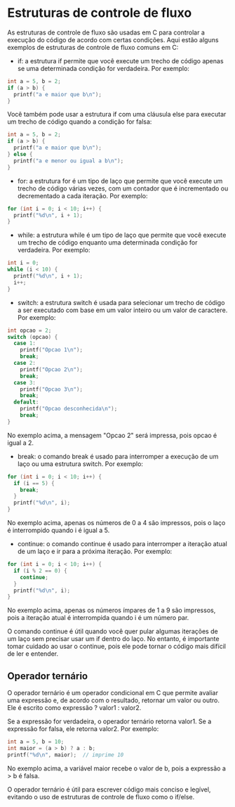 # Estruturas de controle de fluxo

As estruturas de controle de fluxo são usadas em C para controlar a execução do código de acordo com certas condições. Aqui estão alguns exemplos de estruturas de controle de fluxo comuns em C:
* if: a estrutura if permite que você execute um trecho de código apenas se uma determinada condição for verdadeira. Por exemplo:
```c
int a = 5, b = 2;
if (a > b) {
  printf("a e maior que b\n");
}
``` 

Você também pode usar a estrutura if com uma cláusula else para executar um trecho de código quando a condição for falsa:
```c
int a = 5, b = 2;
if (a > b) {
  printf("a e maior que b\n");
} else {
  printf("a e menor ou igual a b\n");
}
```

* for: a estrutura for é um tipo de laço que permite que você execute um trecho de código várias vezes, com um contador que é incrementado ou decrementado a cada iteração. Por exemplo:
```c
for (int i = 0; i < 10; i++) {
  printf("%d\n", i + 1);
}
```

* while: a estrutura while é um tipo de laço que permite que você execute um trecho de código enquanto uma determinada condição for verdadeira. Por exemplo:
```c
int i = 0;
while (i < 10) {
  printf("%d\n", i + 1);
  i++;
}
```

* switch: a estrutura switch é usada para selecionar um trecho de código a ser executado com base em um valor inteiro ou um valor de caractere. Por exemplo:
```c
int opcao = 2;
switch (opcao) {
  case 1:
    printf("Opcao 1\n");
    break;
  case 2:
    printf("Opcao 2\n");
    break;
  case 3:
    printf("Opcao 3\n");
    break;
  default:
    printf("Opcao desconhecida\n");
    break;
}
```
No exemplo acima, a mensagem "Opcao 2" será impressa, pois opcao é igual a 2.

* break: o comando break é usado para interromper a execução de um laço ou uma estrutura switch. Por exemplo:
```c
for (int i = 0; i < 10; i++) {
  if (i == 5) {
    break;
  }
  printf("%d\n", i);
}
```
No exemplo acima, apenas os números de 0 a 4 são impressos, pois o laço é interrompido quando i é igual a 5.

* continue: o comando continue é usado para interromper a iteração atual de um laço e ir para a próxima iteração. Por exemplo:
```c
for (int i = 0; i < 10; i++) {
  if (i % 2 == 0) {
    continue;
  }
  printf("%d\n", i);
}
```
No exemplo acima, apenas os números ímpares de 1 a 9 são impressos, pois a iteração atual é interrompida quando i é um número par.

O comando continue é útil quando você quer pular algumas iterações de um laço sem precisar usar um if dentro do laço. No entanto, é importante tomar cuidado ao usar o continue, pois ele pode tornar o código mais difícil de ler e entender.

## Operador ternário

O operador ternário é um operador condicional em C que permite avaliar uma expressão e, de acordo com o resultado, retornar um valor ou outro. Ele é escrito como expressão ? valor1 : valor2.

Se a expressão for verdadeira, o operador ternário retorna valor1. Se a expressão for falsa, ele retorna valor2. Por exemplo:
```c
int a = 5, b = 10;
int maior = (a > b) ? a : b;
printf("%d\n", maior);  // imprime 10
```

No exemplo acima, a variável maior recebe o valor de b, pois a expressão a > b é falsa.

O operador ternário é útil para escrever código mais conciso e legível, evitando o uso de estruturas de controle de fluxo como o if/else.
